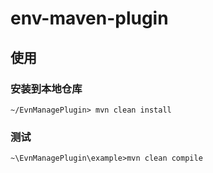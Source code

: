 # env-maven-plugin


## 使用
### 安装到本地仓库
```
~/EvnManagePlugin> mvn clean install
```

### 测试
```
~\EvnManagePlugin\example>mvn clean compile
```

